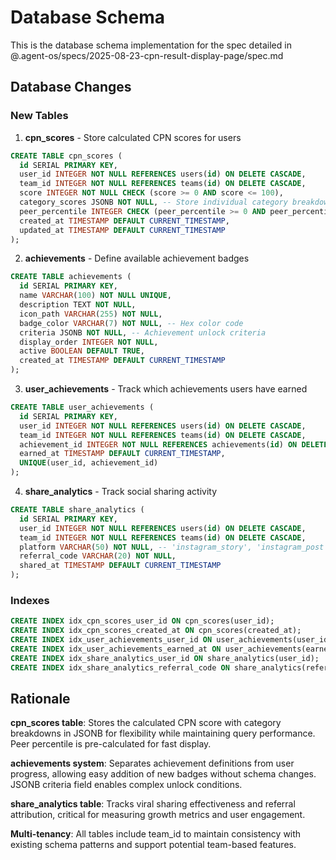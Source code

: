 # Database Schema

This is the database schema implementation for the spec detailed in @.agent-os/specs/2025-08-23-cpn-result-display-page/spec.md

## Database Changes

### New Tables

1. **cpn_scores** - Store calculated CPN scores for users
```sql
CREATE TABLE cpn_scores (
  id SERIAL PRIMARY KEY,
  user_id INTEGER NOT NULL REFERENCES users(id) ON DELETE CASCADE,
  team_id INTEGER NOT NULL REFERENCES teams(id) ON DELETE CASCADE,
  score INTEGER NOT NULL CHECK (score >= 0 AND score <= 100),
  category_scores JSONB NOT NULL, -- Store individual category breakdowns
  peer_percentile INTEGER CHECK (peer_percentile >= 0 AND peer_percentile <= 100),
  created_at TIMESTAMP DEFAULT CURRENT_TIMESTAMP,
  updated_at TIMESTAMP DEFAULT CURRENT_TIMESTAMP
);
```

2. **achievements** - Define available achievement badges
```sql
CREATE TABLE achievements (
  id SERIAL PRIMARY KEY,
  name VARCHAR(100) NOT NULL UNIQUE,
  description TEXT NOT NULL,
  icon_path VARCHAR(255) NOT NULL,
  badge_color VARCHAR(7) NOT NULL, -- Hex color code
  criteria JSONB NOT NULL, -- Achievement unlock criteria
  display_order INTEGER NOT NULL,
  active BOOLEAN DEFAULT TRUE,
  created_at TIMESTAMP DEFAULT CURRENT_TIMESTAMP
);
```

3. **user_achievements** - Track which achievements users have earned
```sql
CREATE TABLE user_achievements (
  id SERIAL PRIMARY KEY,
  user_id INTEGER NOT NULL REFERENCES users(id) ON DELETE CASCADE,
  team_id INTEGER NOT NULL REFERENCES teams(id) ON DELETE CASCADE,
  achievement_id INTEGER NOT NULL REFERENCES achievements(id) ON DELETE CASCADE,
  earned_at TIMESTAMP DEFAULT CURRENT_TIMESTAMP,
  UNIQUE(user_id, achievement_id)
);
```

4. **share_analytics** - Track social sharing activity
```sql
CREATE TABLE share_analytics (
  id SERIAL PRIMARY KEY,
  user_id INTEGER NOT NULL REFERENCES users(id) ON DELETE CASCADE,
  team_id INTEGER NOT NULL REFERENCES teams(id) ON DELETE CASCADE,
  platform VARCHAR(50) NOT NULL, -- 'instagram_story', 'instagram_post', 'tiktok', etc.
  referral_code VARCHAR(20) NOT NULL,
  shared_at TIMESTAMP DEFAULT CURRENT_TIMESTAMP
);
```

### Indexes

```sql
CREATE INDEX idx_cpn_scores_user_id ON cpn_scores(user_id);
CREATE INDEX idx_cpn_scores_created_at ON cpn_scores(created_at);
CREATE INDEX idx_user_achievements_user_id ON user_achievements(user_id);
CREATE INDEX idx_user_achievements_earned_at ON user_achievements(earned_at);
CREATE INDEX idx_share_analytics_user_id ON share_analytics(user_id);
CREATE INDEX idx_share_analytics_referral_code ON share_analytics(referral_code);
```

## Rationale

**cpn_scores table**: Stores the calculated CPN score with category breakdowns in JSONB for flexibility while maintaining query performance. Peer percentile is pre-calculated for fast display.

**achievements system**: Separates achievement definitions from user progress, allowing easy addition of new badges without schema changes. JSONB criteria field enables complex unlock conditions.

**share_analytics table**: Tracks viral sharing effectiveness and referral attribution, critical for measuring growth metrics and user engagement.

**Multi-tenancy**: All tables include team_id to maintain consistency with existing schema patterns and support potential team-based features.